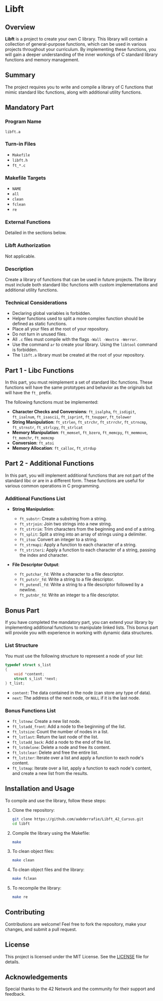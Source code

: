 
# Libft

## Overview

**Libft** is a project to create your own C library. This library will contain a collection of general-purpose functions, which can be used in various projects throughout your curriculum. By implementing these functions, you will gain a deeper understanding of the inner workings of C standard library functions and memory management.

## Summary

The project requires you to write and compile a library of C functions that mimic standard libc functions, along with additional utility functions.

## Mandatory Part

### Program Name
`libft.a`

### Turn-in Files
- `Makefile`
- `libft.h`
- `ft_*.c`

### Makefile Targets
- `NAME`
- `all`
- `clean`
- `fclean`
- `re`

### External Functions
Detailed in the sections below.

### Libft Authorization
Not applicable.

### Description
Create a library of functions that can be used in future projects. The library must include both standard libc functions with custom implementations and additional utility functions.

### Technical Considerations
- Declaring global variables is forbidden.
- Helper functions used to split a more complex function should be defined as static functions.
- Place all your files at the root of your repository.
- Do not turn in unused files.
- All `.c` files must compile with the flags `-Wall -Wextra -Werror`.
- Use the command `ar` to create your library. Using the `libtool` command is forbidden.
- The `libft.a` library must be created at the root of your repository.

## Part 1 - Libc Functions

In this part, you must reimplement a set of standard libc functions. These functions will have the same prototypes and behavior as the originals but will have the `ft_` prefix. 

The following functions must be implemented:

- **Character Checks and Conversions**: `ft_isalpha`, `ft_isdigit`, `ft_isalnum`, `ft_isascii`, `ft_isprint`, `ft_toupper`, `ft_tolower`
- **String Manipulation**: `ft_strlen`, `ft_strchr`, `ft_strrchr`, `ft_strncmp`, `ft_strnstr`, `ft_strlcpy`, `ft_strlcat`
- **Memory Manipulation**: `ft_memset`, `ft_bzero`, `ft_memcpy`, `ft_memmove`, `ft_memchr`, `ft_memcmp`
- **Conversion**: `ft_atoi`
- **Memory Allocation**: `ft_calloc`, `ft_strdup`

## Part 2 - Additional Functions

In this part, you will implement additional functions that are not part of the standard libc or are in a different form. These functions are useful for various common operations in C programming.

### Additional Functions List

- **String Manipulation**:
  - `ft_substr`: Create a substring from a string.
  - `ft_strjoin`: Join two strings into a new string.
  - `ft_strtrim`: Trim characters from the beginning and end of a string.
  - `ft_split`: Split a string into an array of strings using a delimiter.
  - `ft_itoa`: Convert an integer to a string.
  - `ft_strmapi`: Apply a function to each character of a string.
  - `ft_striteri`: Apply a function to each character of a string, passing the index and character.

- **File Descriptor Output**:
  - `ft_putchar_fd`: Write a character to a file descriptor.
  - `ft_putstr_fd`: Write a string to a file descriptor.
  - `ft_putendl_fd`: Write a string to a file descriptor followed by a newline.
  - `ft_putnbr_fd`: Write an integer to a file descriptor.

## Bonus Part

If you have completed the mandatory part, you can extend your library by implementing additional functions to manipulate linked lists. This bonus part will provide you with experience in working with dynamic data structures.

### List Structure

You must use the following structure to represent a node of your list:

```c
typedef struct s_list
{
    void *content;
    struct s_list *next;
} t_list;
```

- `content`: The data contained in the node (can store any type of data).
- `next`: The address of the next node, or `NULL` if it is the last node.

### Bonus Functions List

- `ft_lstnew`: Create a new list node.
- `ft_lstadd_front`: Add a node to the beginning of the list.
- `ft_lstsize`: Count the number of nodes in a list.
- `ft_lstlast`: Return the last node of the list.
- `ft_lstadd_back`: Add a node to the end of the list.
- `ft_lstdelone`: Delete a node and free its content.
- `ft_lstclear`: Delete and free the entire list.
- `ft_lstiter`: Iterate over a list and apply a function to each node's content.
- `ft_lstmap`: Iterate over a list, apply a function to each node's content, and create a new list from the results.

## Installation and Usage

To compile and use the library, follow these steps:

1. Clone the repository:
   ```sh
   git clone https://github.com/aabderrafie/Libft_42_Cursus.git
   cd libft
   ```

2. Compile the library using the Makefile:
   ```sh
   make
   ```

3. To clean object files:
   ```sh
   make clean
   ```

4. To clean object files and the library:
   ```sh
   make fclean
   ```

5. To recompile the library:
   ```sh
   make re
   ```

## Contributing

Contributions are welcome! Feel free to fork the repository, make your changes, and submit a pull request.

## License

This project is licensed under the MIT License. See the [LICENSE](LICENSE) file for details.

## Acknowledgements

Special thanks to the 42 Network and the community for their support and feedback.
